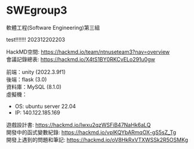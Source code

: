 # SWEgroup3  
軟體工程(Software Engineering)第三組  

test!!!!!!! 202312202203

HackMD空間: https://hackmd.io/team/ntnuseteam3?nav=overview  
會議記錄總表: https://hackmd.io/X4tS1BY0RKCvELo291u0gw   

前端：unity (2022.3.9f1)  
後端：flask (3.0)  
資料庫：MySQL (8.1.0)  
虛擬機：  
* OS: ubuntu server 22.04  
* IP: 140.122.185.169  

遊戲設計書: https://hackmd.io/Iwxu2qzWSFiB47NaHk6aLQ  
開發中的函式變數紀錄: https://hackmd.io/vplKQYbARmqOX-gS5sZ_Tg  
開發上遇到的問題和筆記: https://hackmd.io/oV8HkRxVTXWSSk2R5OSMKg  
